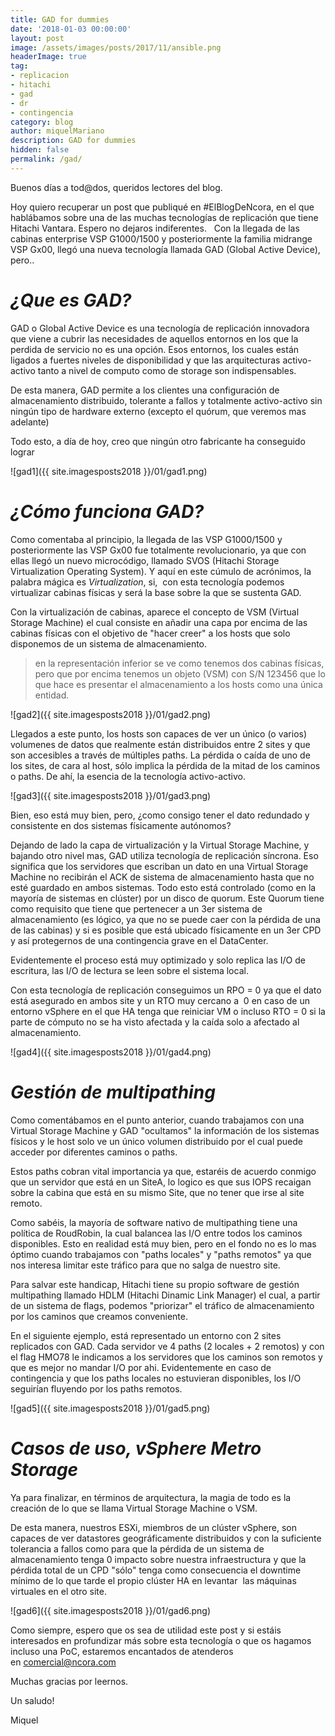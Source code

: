 ```yaml
---
title: GAD for dummies
date: '2018-01-03 00:00:00'
layout: post
image: /assets/images/posts/2017/11/ansible.png
headerImage: true
tag:
- replicacion
- hitachi
- gad
- dr
- contingencia
category: blog
author: miquelMariano
description: GAD for dummies
hidden: false
permalink: /gad/
---
```


Buenos días a tod@dos, queridos lectores del blog.

Hoy quiero recuperar un post que publiqué en #ElBlogDeNcora, en el que hablábamos sobre una de las muchas tecnologías de replicación que tiene Hitachi Vantara. Espero no dejaros indiferentes.
 
Con la llegada de las cabinas enterprise VSP G1000/1500 y posteriormente la familia midrange VSP Gx00, llegó una nueva tecnología llamada GAD (Global Active Device), pero.. 


# *¿Que es GAD?*

GAD o Global Active Device es una tecnología de replicación innovadora que viene a cubrir las necesidades de aquellos entornos en los que la perdida de servicio no es una opción. Esos entornos, los cuales están ligados a fuertes niveles de disponibilidad y que las arquitecturas activo-activo tanto a nivel de computo como de storage son indispensables.

De esta manera, GAD permite a los clientes una configuración de almacenamiento distribuido, tolerante a fallos y totalmente activo-activo sin ningún tipo de hardware externo (excepto el quórum, que veremos mas adelante)

Todo esto, a día de hoy, creo que ningún otro fabricante ha conseguido lograr

![gad1]({{ site.imagesposts2018 }}/01/gad1.png)

# *¿Cómo funciona GAD?*

Como comentaba al principio, la llegada de las VSP G1000/1500 y posteriormente las VSP Gx00 fue totalmente revolucionario, ya que con ellas llegó un nuevo microcódigo, llamado SVOS (Hitachi Storage Virtualization Operating System). Y aquí en este cúmulo de acrónimos, la palabra mágica es *Virtualization*, si,  con esta tecnología podemos virtualizar cabinas físicas y será la base sobre la que se sustenta GAD.

Con la virtualización de cabinas, aparece el concepto de VSM (Virtual Storage Machine) el cual consiste en añadir una capa por encima de las cabinas físicas con el objetivo de "hacer creer" a los hosts que solo disponemos de un sistema de almacenamiento.

> en la representación inferior se ve como tenemos dos cabinas físicas, pero que por encima tenemos 
> un objeto (VSM) con S/N 123456 que lo que hace es presentar el almacenamiento a los hosts como una 
> única entidad.

![gad2]({{ site.imagesposts2018 }}/01/gad2.png)

Llegados a este punto, los hosts son capaces de ver un único (o varios) volumenes de datos que realmente están distribuidos entre 2 sites y que son accesibles a través de múltiples paths. La pérdida o caída de uno de  los sites, de cara al host, sólo implica la pérdida de la mitad de los caminos o paths. De ahí, la esencia de la tecnología activo-activo.

![gad3]({{ site.imagesposts2018 }}/01/gad3.png)

Bien, eso está muy bien, pero, ¿como consigo tener el dato redundado y consistente en dos sistemas físicamente autónomos?

Dejando de lado la capa de virtualización y la Virtual Storage Machine, y bajando otro nivel mas, GAD utiliza tecnología de replicación síncrona. Eso significa que los servidores que escriban un dato en una Virtual Storage Machine no recibirán el ACK de sistema de almacenamiento hasta que no esté guardado en ambos sistemas. Todo esto está controlado (como en la mayoría de sistemas en clúster) por un disco de quorum. Este Quorum tiene como requisito que tiene que pertenecer a un 3er sistema de almacenamiento (es lógico, ya que no se puede caer con la pérdida de una de las cabinas) y si es posible que está ubicado físicamente en un 3er CPD y así protegernos de una contingencia grave en el DataCenter.

Evidentemente el proceso está muy optimizado y solo replica las I/O de escritura, las I/O de lectura se leen sobre el sistema local.

Con esta tecnología de replicación conseguimos un RPO = 0 ya que el dato está asegurado en ambos site y un RTO muy cercano a  0 en caso de un entorno vSphere en el que HA tenga que reiniciar VM o incluso RTO = 0 si la parte de cómputo no se ha visto afectada y la caída solo a afectado al almacenamiento.

![gad4]({{ site.imagesposts2018 }}/01/gad4.png)

# *Gestión de multipathing*

Como comentábamos en el punto anterior, cuando trabajamos con una Virtual Storage Machine y GAD "ocultamos" la información de los sistemas físicos y le host solo ve un único volumen distribuido por el cual puede acceder por diferentes caminos o paths.

Estos paths cobran vital importancia ya que, estaréis de acuerdo conmigo que un servidor que está en un SiteA, lo logico es que sus IOPS recaigan sobre la cabina que está en su mismo Site, que no tener que irse al site remoto.

Como sabéis, la mayoría de software nativo de multipathing tiene una política de RoudRobin, la cual balancea las I/O entre todos los caminos disponibles. Esto en realidad está muy bien, pero en el fondo no es lo mas óptimo cuando trabajamos con "paths locales" y "paths remotos" ya que nos interesa limitar este tráfico para que no salga de nuestro site.

Para salvar este handicap, Hitachi tiene su propio software de gestión multipathing llamado HDLM (Hitachi Dinamic Link Manager) el cual, a partir de un sistema de flags, podemos "priorizar" el tráfico de almacenamiento por los caminos que creamos conveniente.

En el siguiente ejemplo, está representado un entorno con 2 sites replicados con GAD. Cada servidor ve 4 paths (2 locales + 2 remotos) y con el flag HMO78 le indicamos a los servidores que los caminos son remotos y que es mejor no mandar I/O por ahi. Evidentemente en caso de contingencia y que los paths locales no estuvieran disponibles, los I/O seguirían fluyendo por los paths remotos.

![gad5]({{ site.imagesposts2018 }}/01/gad5.png)

# *Casos de uso, vSphere Metro Storage*

Ya para finalizar, en términos de arquitectura, la magia de todo es la creación de lo que se llama Virtual Storage Machine o VSM.

De esta manera, nuestros ESXi, miembros de un clúster vSphere, son capaces de ver datastores geográficamente distribuidos y con la suficiente tolerancia a fallos como para que la pérdida de un sistema de almacenamiento tenga 0 impacto sobre nuestra infraestructura y que la pérdida total de un CPD "sólo" tenga como consecuencia el downtime mínimo de lo que tarde el propio clúster HA en levantar  las máquinas virtuales en el otro site.

![gad6]({{ site.imagesposts2018 }}/01/gad6.png)

Como siempre, espero que os sea de utilidad este post y si estáis interesados en profundizar más sobre esta tecnología o que os hagamos incluso una PoC, estaremos encantados de atenderos en comercial@ncora.com

Muchas gracias por leernos.

Un saludo!

Miquel



